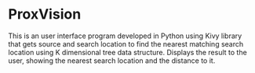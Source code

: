 # ProxVision

This is an user interface program developed in Python using Kivy library that gets source and search location to find the nearest matching search location using K dimensional tree data structure. Displays the result to the user, showing the nearest search location and the distance to it.
